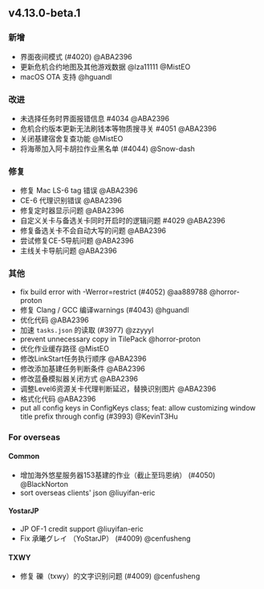 ## v4.13.0-beta.1

### 新增

- 界面夜间模式 (#4020) @ABA2396
- 更新危机合约地图及其他游戏数据 @lza11111 @MistEO
- macOS OTA 支持 @hguandl

### 改进

- 未选择任务时界面报错信息 #4034 @ABA2396
- 危机合约版本更新无法刷钱本等物质搜寻关 #4051 @ABA2396
- 关闭基建宿舍复查功能 @MistEO
- 将海蒂加入阿卡胡拉作业黑名单 (#4044) @Snow-dash

### 修复

- 修复 Mac LS-6 tag 错误 @ABA2396
- CE-6 代理识别错误 @ABA2396
- 修复定时器显示问题 @ABA2396
- 自定义关卡与备选关卡同时开启时的逻辑问题 #4029 @ABA2396
- 修复备选关卡不会自动大写的问题 @ABA2396
- 尝试修复CE-5导航问题 @ABA2396
- 主线关卡导航问题 @ABA2396

### 其他

- fix build error with -Werror=restrict (#4052) @aa889788 @horror-proton
- 修复 Clang / GCC 编译warnings (#4043) @hguandl
- 优化代码 @ABA2396
- 加速 `tasks.json` 的读取 (#3977) @zzyyyl
- prevent unnecessary copy in TilePack @horror-proton
- 优化作业缓存路径 @MistEO
- 修改LinkStart任务执行顺序 @ABA2396
- 修改添加基建任务判断条件 @ABA2396
- 修改蓝叠模拟器关闭方式 @ABA2396
- 调整Level6资源关卡代理判断延迟，替换识别图片 @ABA2396
- 格式化代码 @ABA2396
- put all config keys in ConfigKeys class; feat: allow customizing window title prefix through config (#3993) @KevinT3Hu

### For overseas

#### Common

- 增加海外悠星服务器153基建的作业（截止至玛恩纳） (#4050) @BlackNorton
- sort overseas clients' json @liuyifan-eric

#### YostarJP

- JP OF-1 credit support @liuyifan-eric
- Fix 承曦グレイ （YoStarJP） (#4009) @cenfusheng

#### TXWY

- 修复 礫（txwy）的文字识别问题 (#4009) @cenfusheng
